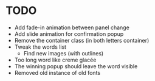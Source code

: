 TODO
====

* Add fade-in animation between panel change
* Add slide animation for confirmation popup
* Remove the container class (in both letters container)
* Tweak the words list
  * Find new images (with outlines)
* Too long word like creme glacée
* The winning popup should leave the word visible
* Removed old instance of old fonts
